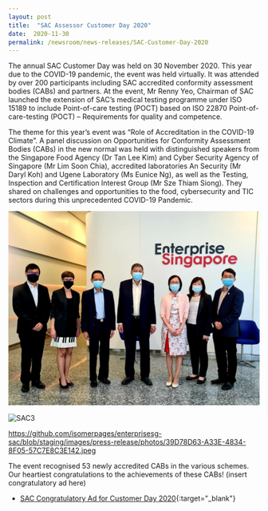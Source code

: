```yaml
---
layout: post
title:  "SAC Assessor Customer Day 2020"
date:  2020-11-30
permalink: /newsroom/news-releases/SAC-Customer-Day-2020
---
```


The annual SAC Customer Day was held on 30 November 2020. This year due to the COVID-19 pandemic, the event was held virtually. It was attended by over 200 participants including SAC accredited conformity assessment bodies (CABs) and partners. At the event, Mr Renny Yeo, Chairman of SAC launched the extension of SAC’s medical testing programme under ISO 15189 to include Point-of-care testing (POCT) based on ISO 22870 Point-of-care-testing (POCT) – Requirements for quality and competence.
 
The theme for this year’s event was “Role of Accreditation in the COVID-19 Climate”. A panel discussion on Opportunities for Conformity Assessment Bodies (CABs) in the new normal was held with distinguished speakers from the Singapore Food Agency (Dr Tan Lee Kim) and Cyber Security Agency of Singapore (Mr Lim Soon Chia), accredited laboratories An Security (Mr Daryl Koh) and Ugene Laboratory (Ms Eunice Ng), as well as the Testing, Inspection and Certification Interest Group (Mr Sze Thiam Siong). They shared on challenges and opportunities to the food, cybersecurity and TIC sectors during this unprecedented COVID-19 Pandemic.
 
![SAC1](/images/press-release//photos/39D78D63-A33E-4834-8F05-57C7E8C3E142.jpeg)

![SAC3](/images/press-release/documents/WAD2017_2.PNG)



 https://github.com/isomerpages/enterprisesg-sac/blob/staging/images/press-release/photos/39D78D63-A33E-4834-8F05-57C7E8C3E142.jpeg
 
The event recognised 53 newly accredited CABs in the various schemes. Our heartiest congratulations to the achievements of these CABs!
(insert congratulatory ad here)

* [SAC Congratulatory Ad for Customer Day 2020](/files/documents/SAC-Congratulatory-Post-for-Newly-Accredited-CABs.pdf){:target="_blank"}

